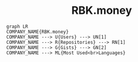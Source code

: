 <h1 align="center">RBK.money</h1>

```mermaid
graph LR
COMPANY_NAME{RBK.money}
COMPANY_NAME ---> U{Users} ---> UN[1]
COMPANY_NAME ---> R{Repositories} ---> RN[1]
COMPANY_NAME ---> G{Gists} ---> GN[2]
COMPANY_NAME ---> ML{Most Used<br>Languages}
```
